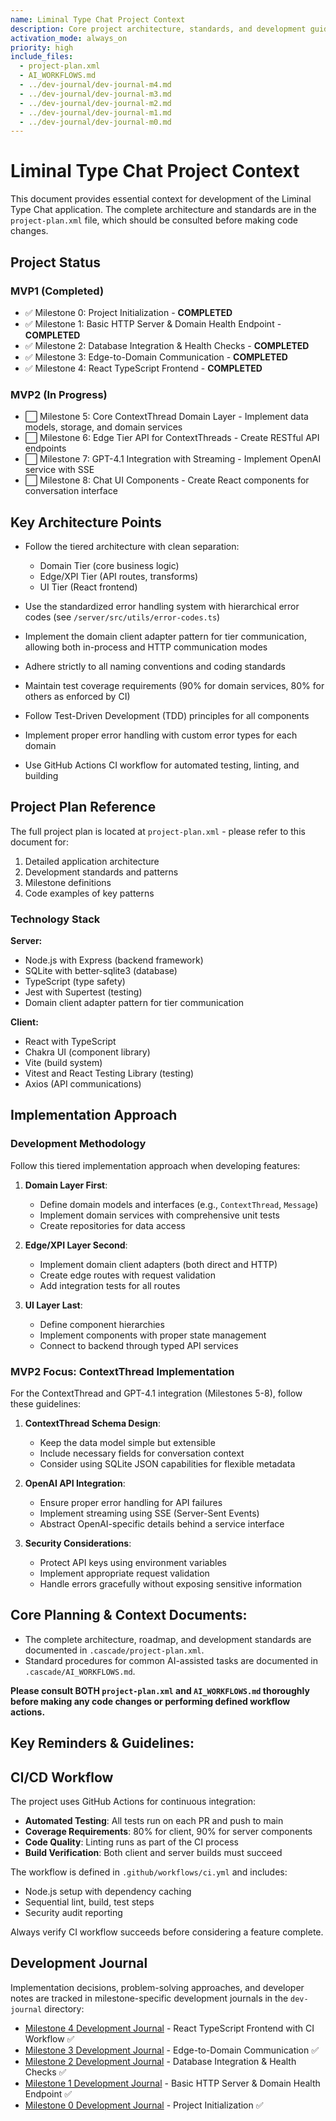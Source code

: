 ```yaml
---
name: Liminal Type Chat Project Context
description: Core project architecture, standards, and development guidelines
activation_mode: always_on
priority: high
include_files:
  - project-plan.xml
  - AI_WORKFLOWS.md
  - ../dev-journal/dev-journal-m4.md
  - ../dev-journal/dev-journal-m3.md
  - ../dev-journal/dev-journal-m2.md
  - ../dev-journal/dev-journal-m1.md
  - ../dev-journal/dev-journal-m0.md
---
```


# Liminal Type Chat Project Context

This document provides essential context for development of the Liminal Type Chat application. The complete architecture and standards are in the `project-plan.xml` file, which should be consulted before making code changes.

## Project Status

### MVP1 (Completed)
- ✅ Milestone 0: Project Initialization - **COMPLETED**
- ✅ Milestone 1: Basic HTTP Server & Domain Health Endpoint - **COMPLETED**
- ✅ Milestone 2: Database Integration & Health Checks - **COMPLETED**
- ✅ Milestone 3: Edge-to-Domain Communication - **COMPLETED**
- ✅ Milestone 4: React TypeScript Frontend - **COMPLETED**

### MVP2 (In Progress)
- ⬜ Milestone 5: Core ContextThread Domain Layer - Implement data models, storage, and domain services
- ⬜ Milestone 6: Edge Tier API for ContextThreads - Create RESTful API endpoints
- ⬜ Milestone 7: GPT-4.1 Integration with Streaming - Implement OpenAI service with SSE
- ⬜ Milestone 8: Chat UI Components - Create React components for conversation interface

## Key Architecture Points

- Follow the tiered architecture with clean separation:
  - Domain Tier (core business logic)
  - Edge/XPI Tier (API routes, transforms)
  - UI Tier (React frontend)

- Use the standardized error handling system with hierarchical error codes (see `/server/src/utils/error-codes.ts`)

- Implement the domain client adapter pattern for tier communication, allowing both in-process and HTTP communication modes

- Adhere strictly to all naming conventions and coding standards

- Maintain test coverage requirements (90% for domain services, 80% for others as enforced by CI)

- Follow Test-Driven Development (TDD) principles for all components

- Implement proper error handling with custom error types for each domain

- Use GitHub Actions CI workflow for automated testing, linting, and building

## Project Plan Reference

The full project plan is located at `project-plan.xml` - please refer to this document for:

1. Detailed application architecture
2. Development standards and patterns
3. Milestone definitions
4. Code examples of key patterns

### Technology Stack

**Server:**
- Node.js with Express (backend framework)
- SQLite with better-sqlite3 (database)
- TypeScript (type safety)
- Jest with Supertest (testing)
- Domain client adapter pattern for tier communication

**Client:**
- React with TypeScript
- Chakra UI (component library)
- Vite (build system)
- Vitest and React Testing Library (testing)
- Axios (API communications)

## Implementation Approach

### Development Methodology

Follow this tiered implementation approach when developing features:

1. **Domain Layer First**:
   - Define domain models and interfaces (e.g., `ContextThread`, `Message`)
   - Implement domain services with comprehensive unit tests
   - Create repositories for data access

2. **Edge/XPI Layer Second**:
   - Implement domain client adapters (both direct and HTTP)
   - Create edge routes with request validation
   - Add integration tests for all routes

3. **UI Layer Last**:
   - Define component hierarchies
   - Implement components with proper state management
   - Connect to backend through typed API services

### MVP2 Focus: ContextThread Implementation

For the ContextThread and GPT-4.1 integration (Milestones 5-8), follow these guidelines:

1. **ContextThread Schema Design**:
   - Keep the data model simple but extensible
   - Include necessary fields for conversation context
   - Consider using SQLite JSON capabilities for flexible metadata

2. **OpenAI API Integration**:
   - Ensure proper error handling for API failures
   - Implement streaming using SSE (Server-Sent Events)
   - Abstract OpenAI-specific details behind a service interface

3. **Security Considerations**:
   - Protect API keys using environment variables
   - Implement appropriate request validation
   - Handle errors gracefully without exposing sensitive information

## Core Planning & Context Documents:

*   The complete architecture, roadmap, and development standards are documented in `.cascade/project-plan.xml`.
*   Standard procedures for common AI-assisted tasks are documented in `.cascade/AI_WORKFLOWS.md`.

**Please consult BOTH `project-plan.xml` and `AI_WORKFLOWS.md` thoroughly before making any code changes or performing defined workflow actions.**

## Key Reminders & Guidelines:

## CI/CD Workflow

The project uses GitHub Actions for continuous integration:

- **Automated Testing**: All tests run on each PR and push to main
- **Coverage Requirements**: 80% for client, 90% for server components
- **Code Quality**: Linting runs as part of the CI process
- **Build Verification**: Both client and server builds must succeed

The workflow is defined in `.github/workflows/ci.yml` and includes:
- Node.js setup with dependency caching
- Sequential lint, build, test steps
- Security audit reporting

Always verify CI workflow succeeds before considering a feature complete.

## Development Journal

Implementation decisions, problem-solving approaches, and developer notes are tracked in milestone-specific development journals in the `dev-journal` directory:

- [Milestone 4 Development Journal](../dev-journal/dev-journal-m4.md) - React TypeScript Frontend with CI Workflow ✅
- [Milestone 3 Development Journal](../dev-journal/dev-journal-m3.md) - Edge-to-Domain Communication ✅
- [Milestone 2 Development Journal](../dev-journal/dev-journal-m2.md) - Database Integration & Health Checks ✅
- [Milestone 1 Development Journal](../dev-journal/dev-journal-m1.md) - Basic HTTP Server & Domain Health Endpoint ✅
- [Milestone 0 Development Journal](../dev-journal/dev-journal-m0.md) - Project Initialization ✅
